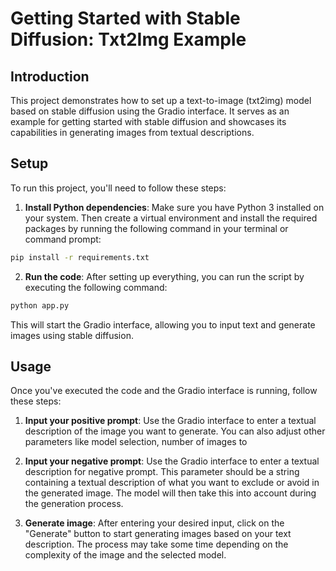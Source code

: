 # Getting Started with Stable Diffusion: Txt2Img Example

## Introduction

This project demonstrates how to set up a text-to-image (txt2img) model based on stable diffusion using the Gradio interface. It serves as an example for getting started with stable diffusion and showcases 
its capabilities in generating images from textual descriptions.

## Setup
To run this project, you'll need to follow these steps:

1. **Install Python dependencies**: Make sure you have Python 3 installed on your system. Then create a virtual environment and install the required packages by running the following command in your 
terminal or command prompt:
```bash
pip install -r requirements.txt
```
2. **Run the code**: After setting up everything, you can run the script by executing the following command:
```bash
python app.py
```
This will start the Gradio interface, allowing you to input text and generate images using stable diffusion.

## Usage

Once you've executed the code and the Gradio interface is running, follow these steps:

1. **Input your positive prompt**: Use the Gradio interface to enter a textual description of the image you want to generate. You can also adjust other parameters like model selection, number of images to 
2. **Input your negative prompt**: Use the Gradio interface to enter a textual description for negative prompt. This parameter should be a string containing a textual description of what you want to exclude or avoid in the generated image. The model will then take this into account during the generation process.

3. **Generate image**: After entering your desired input, click on the "Generate" button to start generating images based on your text description. The process may take some time depending on the 
complexity of the image and the selected model.
